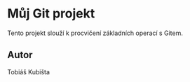 # Můj Git projekt
Tento projekt slouží k procvičení základních operací s Gitem.

## Autor
Tobiáš Kubišta
